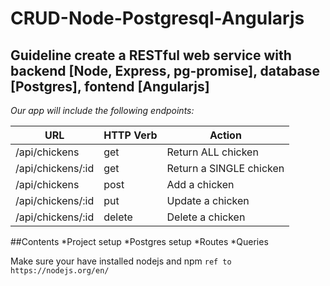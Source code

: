 # CRUD-Node-Postgresql-Angularjs

## Guideline create a RESTful web service with backend [Node, Express, pg-promise], database [Postgres], fontend [Angularjs]

*Our app will include the following endpoints:*

| URL                  | HTTP Verb | Action                 |
|----------------------|-----------|------------------------|
| /api/chickens        | get       | Return ALL chicken     |
| /api/chickens/:id    | get 	   | Return a SINGLE chicken|
| /api/chickens        | post      | Add a chicken          |
| /api/chickens/:id    | put       | Update a chicken       |
| /api/chickens/:id    | delete    | Delete a chicken       |

##Contents
*Project setup
*Postgres setup
*Routes
*Queries

Make sure your have installed nodejs and npm
`ref to https://nodejs.org/en/`